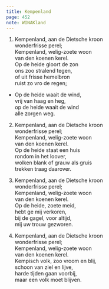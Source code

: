 ```yaml
---
title: Kempenland 
page: 452
note: WINAKland
---  
```


1. Kempenland, aan de Dietsche kroon  
wonderfrisse perel;  
Kempenland, welig-zoete woon  
van den koenen kerel.  
Op de heide gloort de zon  
ons zoo stralend tegen,  
of uit frisse hemelbron  
ruist zo vro de regen;  

- Op de heide waait de wind,  
vrij van haag en heg,  
op de heide waait de wind  
alle zorgen weg.  

2. Kempenland, aan de Dietsche kroon  
wonderfrisse perel;  
Kempenland, welig-zoete woon  
van den koenen kerel.  
Op de heide staat een huis  
rondom in het loover,  
wolken blank of grauw als gruis  
trekken traag daarover.  

3. Kempenland, aan de Dietsche kroon  
wonderfrisse perel;  
Kempenland, welig-zoete woon  
van den koenen kerel.  
Op de heide, zoete meid,  
hebt ge mij verkoren,  
bij de gagel, voor altijd,  
mij uw trouw gezworen.  

4. Kempenland, aan de Dietsche kroon  
wonderfrisse perel;  
Kempenland, welig-zoete woon  
van den koenen kerel.  
Kempisch volk, zoo vroom en blij,  
schoon van ziel en lijve,  
harde tijden gaan voorbij,  
maar een volk moet blijven.  